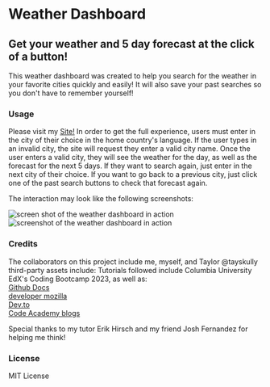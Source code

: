 # Weather Dashboard
## Get your weather and 5 day forecast at the click of a button! 

This weather dashboard was created to help you search for the weather in your favorite cities quickly and easily! It will also save your past searches so you don't have to remember yourself! 

### Usage

Please visit my [Site!](https://tayskully.github.io/weather-dashboard/)
In order to get the full experience, users must enter in the city of their choice in the home country's language. If the user types in an invalid city, the site will request they enter a valid city name. Once the user enters a valid city, they will see the weather for the day, as well as the forecast for the next 5 days. If they want to search again, just enter in the next city of their choice. If you want to go back to a previous city, just click one of the past search buttons to check that forecast again. 

The interaction may look like the following screenshots:

![screen shot of the weather dashboard in action](./assets/images/screengrab1.png)
![screenshot of the weather dashboard in action](./assets/images/screengrab2.png)

### Credits

The collaborators on this project include me, myself, and Taylor
@tayskully
third-party assets include: 
Tutorials followed include Columbia University EdX's Coding Bootcamp 2023, as well as:  
 [Github Docs](https://docs.github.com/en)  
 [developer mozilla](https://developer.mozilla.org/en-US/)  
 [Dev.to](https://dev.to/)  
 [Code Academy blogs](https://www.codecademy.com/resources/blog/)

Special thanks to my tutor Erik Hirsch and my friend Josh Fernandez for helping me think! 

### License

MIT License

